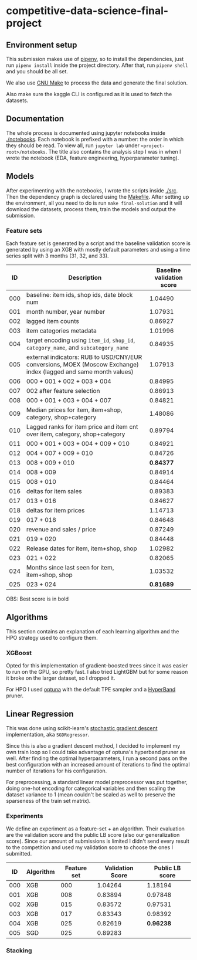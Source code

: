 # competitive-data-science-final-project

## Environment setup

This submission makes use of [pipenv](https://pipenv-fork.readthedocs.io/en/latest/), so to install the dependencies, just run `pipenv install` inside the project directory. After that, run `pipenv shell` and you should be all set.

We also use [GNU Make](https://www.gnu.org/software/make/) to process the data and generate the final solution.

Also make sure the kaggle CLI is configured as it is used to fetch the datasets.

## Documentation

The whole process is documented using jupyter notebooks inside [./notebooks](./notebooks). Each notebook is prefixed with a number: the order in which they should be read. To view all, run `jupyter lab` under `<project-root>/notebooks`. The title also contains the analysis step I was in when I wrote the notebook (EDA, feature engineering, hyperparameter tuning).

## Models

After experimenting with the notebooks, I wrote the scripts inside [./src](./src). Then the dependency graph is declared using the [Makefile](./Makefile). After setting up the environment, all you need to do is run `make final-solution` and it will download the datasets, process them, train the models and output the submission.

### Feature sets

Each feature set is generated by a script and the baseline validation score is generated by using an XGB with mostly default parameters and using a time series split with 3 months (31, 32, and 33).

| ID | Description | Baseline validation score |
| -- | -- | -- |
| 000 | baseline: item ids, shop ids, date block num | 1.04490 |
| 001 | month number, year number | 1.07931 |
| 002 | lagged item counts | 0.86927 |
| 003 | item categories metadata | 1.01996 |
| 004 | target encoding using `item_id`, `shop_id`, `category_name`, and `subcategory_name`  | 0.84935 |
| 005 | external indicators: RUB to USD/CNY/EUR conversions, MOEX (Moscow Exchange) index (lagged and same month values) | 1.07913 |
| 006 | 000 + 001 + 002 + 003 + 004 | 0.84995 |
| 007 | 002 after feature selection | 0.86913 |
| 008 | 000 + 001 + 003 + 004 + 007 | 0.84821 |
| 009 | Median prices for item, item+shop, category, shop+category | 1.48086 |
| 010 | Lagged ranks for item price and item cnt over item, category, shop+category | 0.89794 |
| 011 | 000 + 001 + 003 + 004 + 009 + 010 | 0.84921 |
| 012 | 004 + 007 + 009 + 010 | 0.84726 |
| 013 | 008 + 009 + 010 | __0.84377__ |
| 014 | 008 + 009 | 0.84914 |
| 015 | 008 + 010 | 0.84464 |
| 016 | deltas for item sales | 0.89383 |
| 017 | 013 + 016 | 0.84627 |
| 018 | deltas for item prices | 1.14713 |
| 019 | 017 + 018 | 0.84648 |
| 020 | revenue and sales / price | 0.87249 |
| 021 | 019 + 020 | 0.84448 |
| 022 | Release dates for item, item+shop, shop | 1.02982 |
| 023 | 021 + 022 | 0.82065 |
| 024 | Months since last seen for item, item+shop, shop | 1.03532 |
| 025 | 023 + 024 | __0.81689__ |

OBS: Best score is in bold

## Algorithms

This section contains an explanation of each learning algorithm and the HPO strategy used to configure them.

### XGBoost

Opted for this implementation of gradient-boosted trees since it was easier to run on the GPU, so pretty fast. I also tried LightGBM but for some reason it broke on the larger dataset, so I dropped it.

For HPO I used [optuna](https://optuna.readthedocs.io/en/stable/) with the default TPE sampler and a [HyperBand](https://arxiv.org/abs/1603.06560) pruner.

## Linear Regression

This was done using scikit-learn's [stochastic gradient descent](https://en.wikipedia.org/wiki/Stochastic_gradient_descent) implementation, aka `SGDRegressor`.

Since this is also a gradient descent method, I decided to implement my own train loop so I could take advantage of optuna's hyperband pruner as well. After finding the optimal hyperparameters, I run a second pass on the best configuration with an increased amount of iterations to find the optimal number of iterations for his configuration.

For preprocessing, a standard linear model preprocessor was put together, doing one-hot encoding for categorical variables and then scaling the dataset variance to 1 (mean couldn't be scaled as well to preserve the sparseness of the train set matrix).

### Experiments

We define an experiment as a feature-set + an algorithm. Their evaluation are the validation score and the public LB score (also our generalization score). Since our amount of submissions is limited I didn't send every result to the competition and used my validation score to choose the ones I submitted.

| ID | Algorithm | Feature set | Validation Score | Public LB score |
| -- | -- | -- | -- | -- |
| 000 | XGB | 000 | 1.04264 | 1.18194 |
| 001 | XGB | 008 | 0.83894 | 0.97848 |
| 002 | XGB | 015 | 0.83572 | 0.97531 |
| 003 | XGB | 017 | 0.83343 | 0.98392 |
| 004 | XGB | 025 | 0.82619 | __0.96238__ |
| 005 | SGD | 025 | 0.89283 | |

### Stacking
